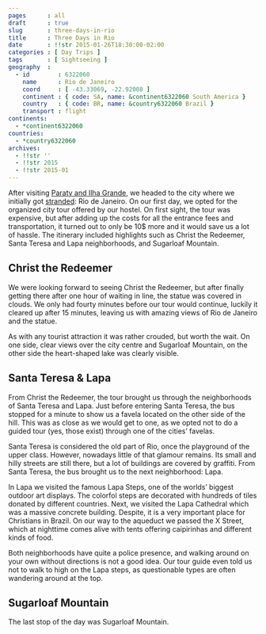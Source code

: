 ```yaml
---
pages      : all
draft      : true
slug       : three-days-in-rio
title      : Three Days in Rio
date       : !!str 2015-01-26T18:30:00-02:00
categories : [ Day Trips ]
tags       : [ Sightseeing ]
geography  :
  - id        : 6322060
    name      : Rio de Janeiro
    coord     : [ -43.33069, -22.92008 ]
    continent : { code: SA, name: &continent6322060 South America }
    country   : { code: BR, name: &country6322060 Brazil }
    transport : flight
continents:
  - *continent6322060
countries:
  - *country6322060
archives:
  - !!str ''
  - !!str 2015
  - !!str 2015-01
---
```


After visiting [Paraty and Ilha Grande](/blog/brazils-costa-verde.html), we headed to the city where we initially got [stranded](/blog/a-week-of-problems.html): Rio de Janeiro. On our first day, we opted for the organized city tour offered by our hostel. On first sight, the tour was expensive, but after adding up the costs for all the entrance fees and transportation, it turned out to only be 10$ more and it would save us a lot of hassle. The itinerary included highlights such as Christ the Redeemer, Santa Teresa and Lapa neighborhoods, and Sugarloaf Mountain.

## Christ the Redeemer
We were looking forward to seeing Christ the Redeemer, but after finally getting there after one hour of waiting in line, the statue was covered in clouds. We only had fourty minutes before our tour would continue, luckily it cleared up after 15 minutes, leaving us with amazing views of Rio de Janeiro and the statue.

As with any tourist attraction it was rather crouded, but worth the wait. On one side, clear views over the city centre and Sugarloaf Mountain, on the other side the heart-shaped lake was clearly visible.

## Santa Teresa & Lapa
From Christ the Redeemer, the tour brought us through the neighborhoods of Santa Teresa and Lapa. Just before entering Santa Teresa, the bus stopped for a minute to show us a favela located on the other side of the hill. This was as close as we would get to one, as we opted not to do a guided tour (yes, those exist) through one of the cities’ favelas.

Santa Teresa is considered the old part of Rio, once the playground of the upper class. However, nowadays little of that glamour remains. Its small and hilly streets are still there, but a lot of buildings are covered by graffiti. From Santa Teresa, the bus brought us to the next neighborhood: Lapa.

In Lapa we visited the famous Lapa Steps, one of the worlds’ biggest outdoor art displays. The colorfol steps are decorated with hundreds of tiles donated by different countries. Next, we visited the Lapa Cathedral which was a massive concrete building. Despite, it is a very important place for Christians in Brazil. On our way to the aqueduct we passed the X Street, which at nighttime comes alive with tents offering caipirinhas and different kinds of food.

Both neighborhoods have quite a police presence, and walking around on your own without directions is not a good idea. Our tour guide even told us not to walk to high on the Lapa steps, as questionable types are often wandering around at the top.

## Sugarloaf Mountain
The last stop of the day was Sugarloaf Mountain.